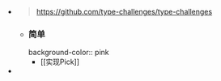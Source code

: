 - > https://github.com/type-challenges/type-challenges
	- ### 简单
	  background-color:: pink
		- [[实现Pick]]
-